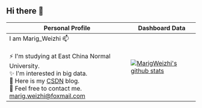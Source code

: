 ## Hi there 👋
   
| Personal Profile                                                                                                                                                                                                                                                                                                                                             | Dashboard Data                                                                                                                                        |
|-------------------------------------------------------------------------------------------------------------------------------------------------------------------------------------------------------------------------------------------------------------------------------------------------------------------------------------------------------|-------------------------------------------------------------------------------------------------------------------------------------------------------|
| I am Marig_Weizhi 📫 <br/><br/>⚡ I'm studying at East China Normal University.<br/>  ✨ I'm interested in big data.<br/> 🌱 Here is my [CSDN](https://blog.csdn.net/qq_45613838) blog.<br/> 💬 Feel free to contact me. marig.weizhi@foxmail.com<br/> | [![MarigWeizhi's github stats](https://github-readme-stats.vercel.app/api?username=MarigWeizhi&show_icons=true)](https://github.com/MarigWeizhi) |


<!--
**MarigWeizhi/MarigWeizhi** is a ✨ _special_ ✨ repository because its `README.md` (this file) appears on your GitHub profile.

Here are some ideas to get you started:

- 🔭 I’m currently working on ...
- 🌱 I’m currently learning ...
- 👯 I’m looking to collaborate on ...
- 🤔 I’m looking for help with ...
- 💬 Ask me about ...
- 📫 How to reach me: ...
- 😄 Pronouns: ...
- ⚡ Fun fact: ...
-->
